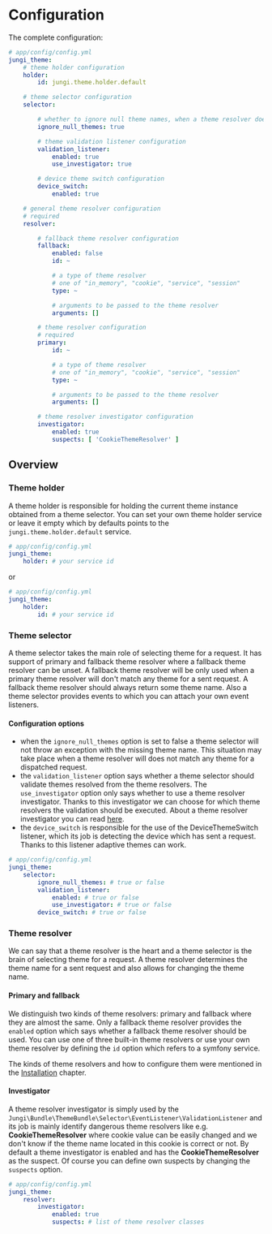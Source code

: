 Configuration
=============

The complete configuration:

```yaml
# app/config/config.yml
jungi_theme:
    # theme holder configuration
    holder:
        id: jungi.theme.holder.default

    # theme selector configuration
    selector:

        # whether to ignore null theme names, when a theme resolver does not return any theme name.
        ignore_null_themes: true

        # theme validation listener configuration
        validation_listener:
            enabled: true
            use_investigator: true

        # device theme switch configuration
        device_switch:
            enabled: true

    # general theme resolver configuration
    # required
    resolver:

        # fallback theme resolver configuration
        fallback:
            enabled: false
            id: ~

            # a type of theme resolver
            # one of "in_memory", "cookie", "service", "session"
            type: ~

            # arguments to be passed to the theme resolver
            arguments: []

        # theme resolver configuration
        # required
        primary:
            id: ~

            # a type of theme resolver
            # one of "in_memory", "cookie", "service", "session"
            type: ~

            # arguments to be passed to the theme resolver
            arguments: []

        # theme resolver investigator configuration
        investigator:
            enabled: true
            suspects: [ 'CookieThemeResolver' ]
```

Overview
--------

### Theme holder

A theme holder is responsible for holding the current theme instance obtained from a theme selector. You can set
your own theme holder service or leave it empty which by defaults points to the `jungi.theme.holder.default` service.

```yaml
# app/config/config.yml
jungi_theme:
    holder: # your service id
```

or

```yaml
# app/config/config.yml
jungi_theme:
    holder:
        id: # your service id
```

### Theme selector

A theme selector takes the main role of selecting theme for a request. It has support of primary and fallback theme
resolver where a fallback theme resolver can be unset. A fallback theme resolver will be only used when a primary
theme resolver will don't match any theme for a sent request. A fallback theme resolver should always return some
theme name. Also a theme selector provides events to which you can attach your own event listeners.

#### Configuration options

* when the `ignore_null_themes` option is set to false a theme selector will not throw an exception with the missing
theme name. This situation may take place when a theme resolver will does not match any theme for a dispatched request.
* the `validation_listener` option says whether a theme selector should validate themes resolved from the theme resolvers.
The `use_investigator` option only says whether to use a theme resolver investigator. Thanks to this investigator we can
choose for which theme resolvers the validation should be executed. About a theme resolver investigator you can read [here](https://github.com/piku235/JungiThemeBundle/blob/master/Resources/doc/configuration.md#investigator).
* the `device_switch` is responsible for the use of the DeviceThemeSwitch listener, which its job is detecting the device
which has sent a request. Thanks to this listener adaptive themes can work.

```yaml
# app/config/config.yml
jungi_theme:
    selector:
        ignore_null_themes: # true or false
        validation_listener:
            enabled: # true or false
            use_investigator: # true or false
        device_switch: # true or false
```

### Theme resolver

We can say that a theme resolver is the heart and a theme selector is the brain of selecting theme for a request. A theme
resolver determines the theme name for a sent request and also allows for changing the theme name.

#### Primary and fallback

We distinguish two kinds of theme resolvers: primary and fallback where they are almost the same. Only a fallback theme
resolver provides the `enabled` option which says whether a fallback theme resolver should be used. You can use one
of three built-in theme resolvers or use your own theme resolver by defining the `id` option which refers to a symfony
service.

The kinds of theme resolvers and how to configure them were mentioned in the [Installation](https://github.com/piku235/JungiThemeBundle/blob/master/Resources/doc/installation.md#setup-a-built-in-theme-resolver)
chapter.

#### Investigator

A theme resolver investigator is simply used by the `Jungi\Bundle\ThemeBundle\Selector\EventListener\ValidationListener`
and its job is mainly identify dangerous theme resolvers like e.g. **CookieThemeResolver** where cookie value can be easily
changed and we don't know if the theme name located in this cookie is correct or not. By default a theme investigator
is enabled and has the **CookieThemeResolver** as the suspect. Of course you can define own suspects by changing the
`suspects` option.

```yaml
# app/config/config.yml
jungi_theme:
    resolver:
        investigator:
            enabled: true
            suspects: # list of theme resolver classes
```
